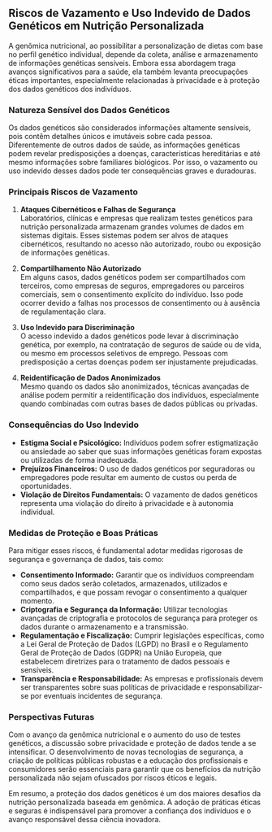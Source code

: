 
## Riscos de Vazamento e Uso Indevido de Dados Genéticos em Nutrição Personalizada

A genômica nutricional, ao possibilitar a personalização de dietas com base no perfil genético individual, depende da coleta, análise e armazenamento de informações genéticas sensíveis. Embora essa abordagem traga avanços significativos para a saúde, ela também levanta preocupações éticas importantes, especialmente relacionadas à privacidade e à proteção dos dados genéticos dos indivíduos.

### Natureza Sensível dos Dados Genéticos

Os dados genéticos são considerados informações altamente sensíveis, pois contêm detalhes únicos e imutáveis sobre cada pessoa. Diferentemente de outros dados de saúde, as informações genéticas podem revelar predisposições a doenças, características hereditárias e até mesmo informações sobre familiares biológicos. Por isso, o vazamento ou uso indevido desses dados pode ter consequências graves e duradouras.

### Principais Riscos de Vazamento

1. **Ataques Cibernéticos e Falhas de Segurança**  
   Laboratórios, clínicas e empresas que realizam testes genéticos para nutrição personalizada armazenam grandes volumes de dados em sistemas digitais. Esses sistemas podem ser alvos de ataques cibernéticos, resultando no acesso não autorizado, roubo ou exposição de informações genéticas.

2. **Compartilhamento Não Autorizado**  
   Em alguns casos, dados genéticos podem ser compartilhados com terceiros, como empresas de seguros, empregadores ou parceiros comerciais, sem o consentimento explícito do indivíduo. Isso pode ocorrer devido a falhas nos processos de consentimento ou à ausência de regulamentação clara.

3. **Uso Indevido para Discriminação**  
   O acesso indevido a dados genéticos pode levar à discriminação genética, por exemplo, na contratação de seguros de saúde ou de vida, ou mesmo em processos seletivos de emprego. Pessoas com predisposição a certas doenças podem ser injustamente prejudicadas.

4. **Reidentificação de Dados Anonimizados**  
   Mesmo quando os dados são anonimizados, técnicas avançadas de análise podem permitir a reidentificação dos indivíduos, especialmente quando combinadas com outras bases de dados públicas ou privadas.

### Consequências do Uso Indevido

- **Estigma Social e Psicológico:** Indivíduos podem sofrer estigmatização ou ansiedade ao saber que suas informações genéticas foram expostas ou utilizadas de forma inadequada.
- **Prejuízos Financeiros:** O uso de dados genéticos por seguradoras ou empregadores pode resultar em aumento de custos ou perda de oportunidades.
- **Violação de Direitos Fundamentais:** O vazamento de dados genéticos representa uma violação do direito à privacidade e à autonomia individual.

### Medidas de Proteção e Boas Práticas

Para mitigar esses riscos, é fundamental adotar medidas rigorosas de segurança e governança de dados, tais como:

- **Consentimento Informado:** Garantir que os indivíduos compreendam como seus dados serão coletados, armazenados, utilizados e compartilhados, e que possam revogar o consentimento a qualquer momento.
- **Criptografia e Segurança da Informação:** Utilizar tecnologias avançadas de criptografia e protocolos de segurança para proteger os dados durante o armazenamento e a transmissão.
- **Regulamentação e Fiscalização:** Cumprir legislações específicas, como a Lei Geral de Proteção de Dados (LGPD) no Brasil e o Regulamento Geral de Proteção de Dados (GDPR) na União Europeia, que estabelecem diretrizes para o tratamento de dados pessoais e sensíveis.
- **Transparência e Responsabilidade:** As empresas e profissionais devem ser transparentes sobre suas políticas de privacidade e responsabilizar-se por eventuais incidentes de segurança.

### Perspectivas Futuras

Com o avanço da genômica nutricional e o aumento do uso de testes genéticos, a discussão sobre privacidade e proteção de dados tende a se intensificar. O desenvolvimento de novas tecnologias de segurança, a criação de políticas públicas robustas e a educação dos profissionais e consumidores serão essenciais para garantir que os benefícios da nutrição personalizada não sejam ofuscados por riscos éticos e legais.

Em resumo, a proteção dos dados genéticos é um dos maiores desafios da nutrição personalizada baseada em genômica. A adoção de práticas éticas e seguras é indispensável para promover a confiança dos indivíduos e o avanço responsável dessa ciência inovadora.
```
